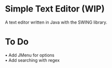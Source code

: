# Simple Text Editor (WIP)
A text editor written in Java with the SWING library.

# To Do
 • Add JMenu for options \
 • Add searching with regex
